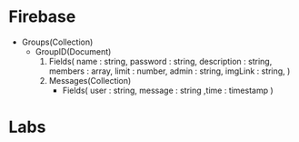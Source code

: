 # Firebase
 
  - Groups(Collection) 
    - GroupID(Document) 
      1. Fields(
        name : string,
        password : string,
        description : string,
        members : array,
        limit : number,
        admin : string,
        imgLink : string,
        )
      2. Messages(Collection)
          - Fields(
            user : string,
            message : string
            ,time : timestamp
            )

# Labs
